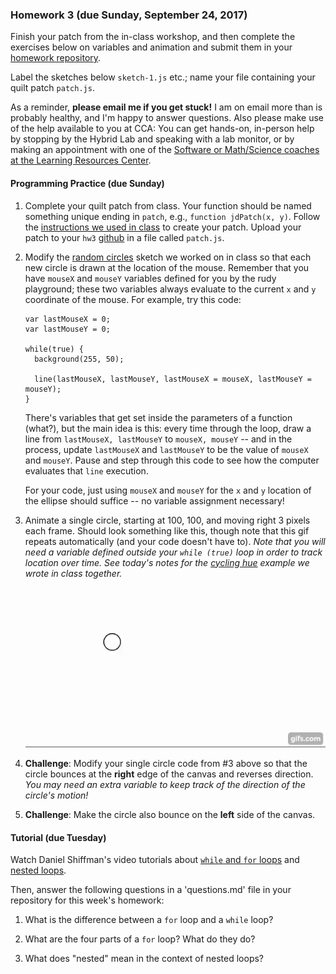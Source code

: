 ### Homework 3 (due Sunday, September 24, 2017)

Finish your patch from the in-class workshop, and then complete the exercises below on variables and animation and submit them in your [homework repository](http://github.com/zamfi/github-guide).

Label the sketches below `sketch-1.js` etc.; name your file containing your quilt patch `patch.js`.

As a reminder, **please email me if you get stuck!** I am on email more than is probably healthy, and I'm happy to answer questions. Also please make use of the help available to you at CCA: You can get hands-on, in-person help by stopping by the Hybrid Lab and speaking with a lab monitor, or by making an appointment with one of the [Software or Math/Science coaches at the Learning Resources Center](https://www.cca.edu/students/resources/appointments).


#### Programming Practice (due Sunday)

1. Complete your quilt patch from class. Your function should be named something unique ending in `patch`, e.g., `function jdPatch(x, y)`. Follow the [instructions we used in class](https://github.com/zamfi/cca-programming-electronics-fall-2017/blob/master/README.md#workshop) to create your patch. Upload your patch to your `hw3` [github](http://github.com/zamfi/github-guide) in a file called `patch.js`.

2. Modify the [random circles](../class-code/random-circles.js) sketch we worked on in class so that each new circle is drawn at the location of the mouse. Remember that you have `mouseX` and `mouseY` variables defined for you by the rudy playground; these two variables always evaluate to the current `x` and `y` coordinate of the mouse. For example, try this code:

   ```javasript
   var lastMouseX = 0;
   var lastMouseY = 0;
   
   while(true) {
     background(255, 50);
     
     line(lastMouseX, lastMouseY, lastMouseX = mouseX, lastMouseY = mouseY);
   }
   ```
   
   There's variables that get set inside the parameters of a function (what?), but the main idea is this: every time through the loop, draw a line from `lastMouseX, lastMouseY` to `mouseX, mouseY` -- and in the process, update `lastMouseX` and `lastMouseY` to be the value of `mouseX` and `mouseY`. Pause and step through this code to see how the computer evaluates that `line` execution.
   
   For your code, just using `mouseX` and `mouseY` for the `x` and `y` location of the ellipse should suffice -- no variable assignment necessary!

3. Animate a single circle, starting at 100, 100, and moving right 3 pixels each frame. Should look something like this, though note that this gif repeats automatically (and your code doesn't have to). *Note that you will need a variable defined outside your `while (true)` loop in order to track location over time. See today's notes for the [cycling hue](../class-code/cycling-hue.js) example we wrote in class together.*
  
   ![single-circle](img/single-circle.gif)

4. **Challenge**: Modify your single circle code from #3 above so that the circle bounces at the **right** edge of the canvas and reverses direction. *You may need an extra variable to keep track of the direction of the circle's motion!*
  
5. **Challenge**: Make the circle also bounce on the **left** side of the canvas.

#### Tutorial (due Tuesday)

Watch Daniel Shiffman's video tutorials about [`while` and `for` loops](https://www.youtube.com/watch?v=cnRD9o6odjk) and [nested loops](https://www.youtube.com/watch?v=1c1_TMdf8b8).

Then, answer the following questions in a 'questions.md' file in your repository for this week's homework:

1. What is the difference between a `for` loop and a `while` loop?

1. What are the four parts of a `for` loop? What do they do?

2. What does "nested" mean in the context of nested loops?

